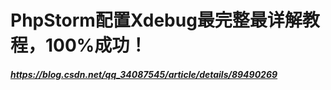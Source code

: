 # PhpStorm配置Xdebug最完整最详解教程，100%成功！

##### https://blog.csdn.net/qq_34087545/article/details/89490269